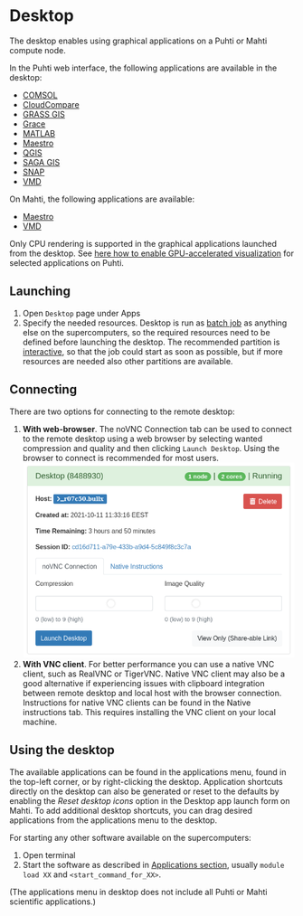 # Desktop
The desktop enables using graphical applications on a Puhti or Mahti compute node.

In the Puhti web interface, the following applications are available in the desktop:

* [COMSOL](../../apps/comsol.md)
* [CloudCompare](../../apps/cloudcompare.md)
* [GRASS GIS](../../apps/grass.md)
* [Grace](../../apps/grace.md)
* [MATLAB](../../apps/matlab.md)
* [Maestro](../../apps/maestro.md)
* [QGIS](../../apps/qgis.md)
* [SAGA GIS](../../apps/saga-gis.md)
* [SNAP](../../apps/snap.md)
* [VMD](../../apps/vmd.md)

On Mahti, the following applications are available:

* [Maestro](../../apps/maestro.md)
* [VMD](../../apps/vmd.md)

Only CPU rendering is supported in the graphical applications launched from the desktop.
See [here how to enable GPU-accelerated visualization](accelerated-visualization.md)
for selected applications on Puhti.


## Launching
1. Open `Desktop` page under Apps 
2. Specify the needed resources. Desktop is run as [batch job](../running/getting-started.md) as anything else on the supercomputers, so the required resources need to be defined before launching the desktop. The recommended partition is [interactive](../running/interactive-usage.md), so that the job could start as soon as possible, but if more resources are needed also other partitions are available.


## Connecting
There are two options for connecting to the remote desktop:

1. **With web-browser**. The noVNC Connection tab can be used to connect to the remote desktop using a web browser by selecting wanted compression and quality and then clicking `Launch Desktop`. Using the browser to connect is recommended for most users.
![](../../img/ood-vnc-connect.png)
2. **With VNC client**. For better performance you can use a native VNC client, such as RealVNC or TigerVNC. Native VNC client may also be a good alternative if experiencing issues with clipboard integration between remote desktop and local host with the browser connection. Instructions for native VNC clients can be found in the Native instructions tab. This requires installing the VNC client on your local machine.

## Using the desktop
The available applications can be found in the applications menu, found in the top-left corner, or
by right-clicking the desktop. Application shortcuts directly on the desktop can also be generated
or reset to the defaults by enabling the *Reset desktop icons* option in the Desktop app launch form
on Mahti. To add additional desktop shortcuts, you can drag desired applications from the
applications menu to the desktop.


For starting any other software available on the supercomputers:

1. Open terminal
2. Start the software as described in [Applications section](../../apps/index.md), usually `module load XX` and `<start_command_for_XX>`.

(The applications menu in desktop does not include all Puhti or Mahti scientific applications.)

